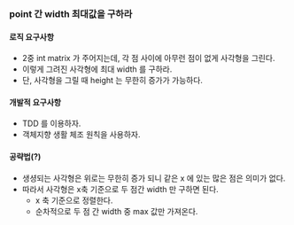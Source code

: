 ### point 간 width 최대값을 구하라

#### 로직 요구사항

- 2중 int matrix 가 주어지는데, 각 점 사이에 아무런 점이 없게 사각형을 그린다.
- 이렇게 그려진 사각형에 최대 width 를 구하라.
- 단, 사각형을 그릴 때 height 는 무한히 증가가 가능하다.

#### 개발적 요구사항

- TDD 를 이용하자.
- 객체지향 생활 체조 원칙을 사용하자.


#### 공략법(?)

- 생셩되는 사각형은 위로는 무한히 증가 되니 같은 x 에 있는 많은 점은 의미가 없다.
- 따라서 사각형은 x축 기준으로 두 점간 width 만 구하면 된다.
  - x 축 기준으로 정렬한다.
  - 순차적으로 두 점 간 width 중 max 값만 가져온다. 